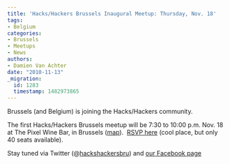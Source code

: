 ```yaml
---
title: 'Hacks/Hackers Brussels Inaugural Meetup: Thursday, Nov. 18'
tags:
- Belgium
categories:
- Brussels
- Meetups
- News
authors:
- Damien Van Achter
date: "2010-11-13"
_migration:
  id: 1283
  timestamp: 1482973865
---
```


Brussels (and Belgium) is joining the Hacks/Hackers community.

The first Hacks/Hackers Brussels meetup will be 7:30 to 10:00 p.m. Nov. 18 at The Pixel Wine Bar, in Brussels ([map][1]).  [RSVP here][2] (cool place, but only 40 seats available).

Stay tuned via Twitter (@[hackshackersbru][3]) and [our Facebook page][4]

 [1]: http://maps.google.com/maps?q=39%20Ernest%20Allard,+Brussels,+Brussels%20Hoofdstedelijk%20Gewest+1000+Belgium&hl=en
 [2]: http://hackhackersbru.eventbrite.com/
 [3]: http://twitter.com/hackshackersbru
 [4]: http://www.facebook.com/pages/HacksHackers-Brussels-Belgium/157790107595663